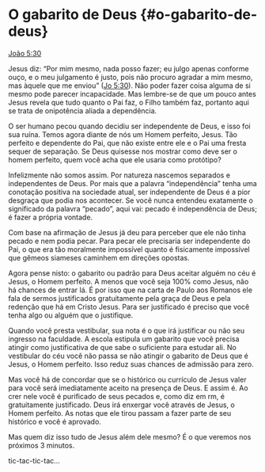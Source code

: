 # O gabarito de Deus {#o-gabarito-de-deus}

[João 5:30](http://bibliaonline.com.br/acf/jo/5/30)

Jesus diz: “Por mim mesmo, nada posso fazer; eu julgo apenas conforme ouço, e o meu julgamento é justo, pois não procuro agradar a mim mesmo, mas àquele que me enviou” ([Jo 5:30](http://bibliaonline.com.br/acf/jo/5/30)). Não poder fazer coisa alguma de si mesmo pode parecer incapacidade. Mas lembre-se de que um pouco antes Jesus revela que tudo quanto o Pai faz, o Filho também faz, portanto aqui se trata de onipotência aliada a dependência.

O ser humano pecou quando decidiu ser independente de Deus, e isso foi sua ruína. Temos agora diante de nós um Homem perfeito, Jesus. Tão perfeito e dependente do Pai, que não existe entre ele e o Pai uma fresta sequer de separação. Se Deus quisesse nos mostrar como deve ser o homem perfeito, quem você acha que ele usaria como protótipo?

Infelizmente não somos assim. Por natureza nascemos separados e independentes de Deus. Por mais que a palavra “independência” tenha uma conotação positiva na sociedade atual, ser independente de Deus é a pior desgraça que podia nos acontecer. Se você nunca entendeu exatamente o significado da palavra “pecado”, aqui vai: pecado é independência de Deus; é fazer a própria vontade.

Com base na afirmação de Jesus já deu para perceber que ele não tinha pecado e nem podia pecar. Para pecar ele precisaria ser independente do Pai, o que era tão moralmente impossível quanto é fisicamente impossível que gêmeos siameses caminhem em direções opostas.

Agora pense nisto: o gabarito ou padrão para Deus aceitar alguém no céu é Jesus, o Homem perfeito. A menos que você seja 100% como Jesus, não há chances de entrar lá. É por isso que na carta de Paulo aos Romanos ele fala de sermos justificados gratuitamente pela graça de Deus e pela redenção que há em Cristo Jesus. Para ser justificado é preciso que você tenha algo ou alguém que o justifique.

Quando você presta vestibular, sua nota é o que irá justificar ou não seu ingresso na faculdade. A escola estipula um gabarito que você precisa atingir como justificativa de que sabe o suficiente para estudar ali. No vestibular do céu você não passa se não atingir o gabarito de Deus que é Jesus, o Homem perfeito. Isso reduz suas chances de admissão para zero.

Mas você há de concordar que se o histórico ou currículo de Jesus valer para você será imediatamente aceito na presença de Deus. E assim é. Ao crer nele você é purificado de seus pecados e, como diz em rm, é gratuitamente justificado. Deus irá enxergar você através de Jesus, o Homem perfeito. As notas que ele tirou passam a fazer parte de seu histórico e você é aprovado.

Mas quem diz isso tudo de Jesus além dele mesmo? É o que veremos nos próximos 3 minutos.

tic-tac-tic-tac...